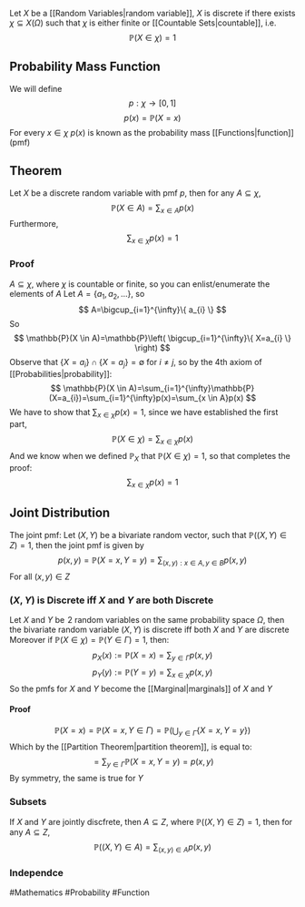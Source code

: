 Let $X$ be a [[Random Variables|random variable]], $X$ is discrete if there exists $\chi \subseteq X(\Omega)$ such that $\chi$ is either finite or [[Countable Sets|countable]], i.e.
$$
\mathbb{P}(X \in  \chi)=1
$$
## Probability Mass Function
We will define
$$
p:\chi\to[0,1]
$$
$$
p(x)=\mathbb{P}(X=x)
$$
For every $x\in\chi$ 
$p(x)$ is known as the probability mass [[Functions|function]] (pmf)
## Theorem
Let $X$ be a discrete random variable with pmf $p$, then for any $A\subseteq \chi$, 
$$
\mathbb{P}(X \in A)=\sum_{x \in A}p(x)
$$
Furthermore,
$$
\sum_{x\in \chi}p(x)=1
$$
### Proof
$A\subseteq \chi$, where $\chi$ is countable or finite, so you can enlist/enumerate the elements of $A$
Let $A=\{ a_{1},a_{2},\dots \}$, so
$$
A=\bigcup_{i=1}^{\infty}\{ a_{i} \}
$$
So
$$
\mathbb{P}(X \in A)=\mathbb{P}\left( \bigcup_{i=1}^{\infty}\{ X=a_{i} \} \right)
$$
Observe that $\{ X=a_{i} \}\cap \{ X=a_{j} \}=\emptyset$ for $i\neq j$, so by the 4th axiom of [[Probabilities|probability]]:
$$
\mathbb{P}(X \in A)=\sum_{i=1}^{\infty}\mathbb{P}(X=a_{i})=\sum_{i=1}^{\infty}p(x)=\sum_{x \in A}p(x)
$$
We have to show that $\sum_{x\in\chi}p(x)=1$, since we have established the first part,
$$
\mathbb{P}(X\in \chi)=\sum_{x\in \chi}p(x)
$$
And we know when we defined $\mathbb{P}_{X}$ that $\mathbb{P}(X \in\chi)=1$, so that completes the proof:
$$
\sum_{x\in \chi}p(x)=1
$$
## Joint Distribution
The joint pmf:
Let $(X,Y)$ be a bivariate random vector, such that $\mathbb{P}((X,Y)\in Z)=1$, then the joint pmf is given by
$$
p(x,y)=\mathbb{P}(X=x,Y=y)=\sum_{(x,y):x\in A,y\in B}p(x,y)
$$
For all $(x,y)\in Z$
### $(X,Y)$ is Discrete iff $X$ and $Y$ are both Discrete
Let $X$ and $Y$ be $\hspace{0pt}2$ random variables on the same probability space $\Omega$, then the bivariate random variable $(X,Y)$ is discrete iff both $X$ and $Y$ are discrete
Moreover if $\mathbb{P}(X \in\chi)={{\mathbb{P}(Y\in\Gamma)}}=1$, then:
$$
p_{X}(x):=\mathbb{P}(X=x)=\sum_{y\in \Gamma}p(x,y)
$$
$$
 p_{Y}(y):=\mathbb{P}(Y=y)=\sum_{x\in \chi}p(x,y)
$$
So the pmfs for $X$ and $Y$ become the [[Marginal|marginals]] of $X$ and $Y$
#### Proof
$$
\mathbb{P}(X=x)=\mathbb{P}(X=x,Y\in \Gamma)=\mathbb{P}\left( \bigcup_{y\in \Gamma}\{ X=x,Y=y \} \right)
$$
Which by the [[Partition Theorem|partition theorem]], is equal to:
$$
=\sum_{y\in \Gamma}\mathbb{P}(X=x,Y=y)=p(x,y)
$$
By symmetry, the same is true for $Y$
### Subsets
If $X$ and $Y$ are jointly discfrete, then $A\subseteq Z$, where $\mathbb{P}((X,Y)\in Z)=1$, then for any $A\subseteq Z$,
$$
\mathbb{P}((X,Y)\in A)=\sum_{(x,y)\in A}p(x,y)
$$
### Independce

#Mathematics #Probability #Function 